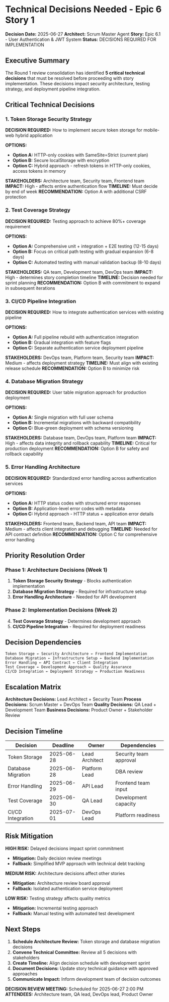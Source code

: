 # Technical Decisions Needed - Epic 6 Story 1

**Decision Date:** 2025-06-27
**Architect:** Scrum Master Agent
**Story:** Epic 6.1 - User Authentication & JWT System
**Status:** DECISIONS REQUIRED FOR IMPLEMENTATION

## Executive Summary

The Round 1 review consolidation has identified **5 critical technical decisions** that must be resolved before proceeding with story implementation. These decisions impact security architecture, testing strategy, and deployment pipeline integration.

## Critical Technical Decisions

### 1. Token Storage Security Strategy

**DECISION REQUIRED:** How to implement secure token storage for mobile-web hybrid application

**OPTIONS:**
- **Option A:** HTTP-only cookies with SameSite=Strict (current plan)
- **Option B:** Secure localStorage with encryption
- **Option C:** Hybrid approach - refresh tokens in HTTP-only cookies, access tokens in memory

**STAKEHOLDERS:** Architecture team, Security team, Frontend team
**IMPACT:** High - affects entire authentication flow
**TIMELINE:** Must decide by end of week
**RECOMMENDATION:** Option A with additional CSRF protection

### 2. Test Coverage Strategy

**DECISION REQUIRED:** Testing approach to achieve 80%+ coverage requirement

**OPTIONS:**
- **Option A:** Comprehensive unit + integration + E2E testing (12-15 days)
- **Option B:** Focus on critical path testing with gradual expansion (6-8 days)
- **Option C:** Automated testing with manual validation backup (8-10 days)

**STAKEHOLDERS:** QA team, Development team, DevOps team
**IMPACT:** High - determines story completion timeline
**TIMELINE:** Decision needed for sprint planning
**RECOMMENDATION:** Option B with commitment to expand in subsequent iterations

### 3. CI/CD Pipeline Integration

**DECISION REQUIRED:** How to integrate authentication services with existing pipeline

**OPTIONS:**
- **Option A:** Full pipeline rebuild with authentication integration
- **Option B:** Gradual integration with feature flags
- **Option C:** Separate authentication service deployment pipeline

**STAKEHOLDERS:** DevOps team, Platform team, Security team
**IMPACT:** Medium - affects deployment strategy
**TIMELINE:** Must align with existing release schedule
**RECOMMENDATION:** Option B to minimize risk

### 4. Database Migration Strategy

**DECISION REQUIRED:** User table migration approach for production deployment

**OPTIONS:**
- **Option A:** Single migration with full user schema
- **Option B:** Incremental migrations with backward compatibility
- **Option C:** Blue-green deployment with schema versioning

**STAKEHOLDERS:** Database team, DevOps team, Platform team
**IMPACT:** High - affects data integrity and rollback capability
**TIMELINE:** Critical for production deployment
**RECOMMENDATION:** Option B for safety and rollback capability

### 5. Error Handling Architecture

**DECISION REQUIRED:** Standardized error handling across authentication services

**OPTIONS:**
- **Option A:** HTTP status codes with structured error responses
- **Option B:** Application-level error codes with metadata
- **Option C:** Hybrid approach - HTTP status + application error details

**STAKEHOLDERS:** Frontend team, Backend team, API team
**IMPACT:** Medium - affects client integration and debugging
**TIMELINE:** Needed for API contract definition
**RECOMMENDATION:** Option C for comprehensive error handling

## Priority Resolution Order

### Phase 1: Architecture Decisions (Week 1)
1. **Token Storage Security Strategy** - Blocks authentication implementation
2. **Database Migration Strategy** - Required for infrastructure setup
3. **Error Handling Architecture** - Needed for API development

### Phase 2: Implementation Decisions (Week 2)
4. **Test Coverage Strategy** - Determines development approach
5. **CI/CD Pipeline Integration** - Required for deployment readiness

## Decision Dependencies

```
Token Storage ← Security Architecture ← Frontend Implementation
Database Migration ← Infrastructure Setup ← Backend Implementation
Error Handling ← API Contract ← Client Integration
Test Coverage ← Development Approach ← Quality Assurance
CI/CD Integration ← Deployment Strategy ← Production Readiness
```

## Escalation Matrix

**Architecture Decisions:** Lead Architect + Security Team
**Process Decisions:** Scrum Master + DevOps Team
**Quality Decisions:** QA Lead + Development Team
**Business Decisions:** Product Owner + Stakeholder Review

## Decision Timeline

| Decision | Deadline | Owner | Dependencies |
|----------|----------|--------|--------------|
| Token Storage | 2025-06-28 | Lead Architect | Security team approval |
| Database Migration | 2025-06-28 | Platform Lead | DBA review |
| Error Handling | 2025-06-29 | API Lead | Frontend team input |
| Test Coverage | 2025-06-30 | QA Lead | Development capacity |
| CI/CD Integration | 2025-07-01 | DevOps Lead | Platform readiness |

## Risk Mitigation

**HIGH RISK:** Delayed decisions impact sprint commitment
- **Mitigation:** Daily decision review meetings
- **Fallback:** Simplified MVP approach with technical debt tracking

**MEDIUM RISK:** Architecture decisions affect other stories
- **Mitigation:** Architecture review board approval
- **Fallback:** Isolated authentication service deployment

**LOW RISK:** Testing strategy affects quality metrics
- **Mitigation:** Incremental testing approach
- **Fallback:** Manual testing with automated test development

## Next Steps

1. **Schedule Architecture Review:** Token storage and database migration decisions
2. **Convene Technical Committee:** Review all 5 decisions with stakeholders
3. **Create Timeline:** Align decision schedule with development sprint
4. **Document Decisions:** Update story technical guidance with approved approaches
5. **Communicate Impact:** Inform development team of decision outcomes

**DECISION REVIEW MEETING:** Scheduled for 2025-06-27 2:00 PM
**ATTENDEES:** Architecture team, QA lead, DevOps lead, Product Owner

